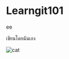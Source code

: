 # Learngit101
ee

เขียนโดยฉันเอง

![cat](https://img.freepik.com/free-photo/red-white-cat-i-white-studio_155003-13189.jpg?w=2000)

